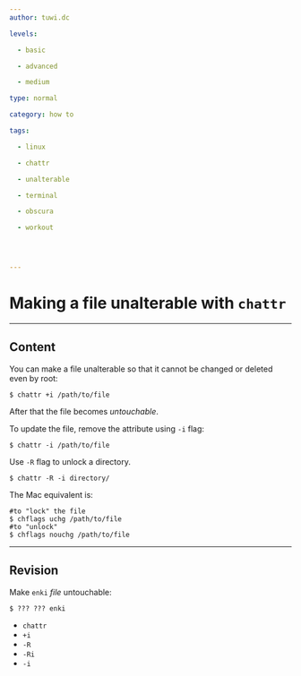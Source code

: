 ```yaml
---
author: tuwi.dc

levels:

  - basic

  - advanced

  - medium

type: normal

category: how to

tags:

  - linux

  - chattr

  - unalterable

  - terminal

  - obscura

  - workout




---
```


# Making a file unalterable with `chattr`

---
## Content

You can make a file unalterable so that it cannot be changed or deleted even by root:
```
$ chattr +i /path/to/file
```

After that the file becomes *untouchable*.

To update the file, remove the attribute using `-i` flag:
```
$ chattr -i /path/to/file
```
Use `-R` flag to unlock a directory.
```
$ chattr -R -i directory/
```

The Mac equivalent is:
```
#to "lock" the file
$ chflags uchg /path/to/file
#to "unlock"
$ chflags nouchg /path/to/file
```

---
## Revision

Make `enki`  *file* untouchable:
```
$ ??? ??? enki
```

* `chattr`
* `+i`
* `-R`
* `-Ri`
* `-i`


